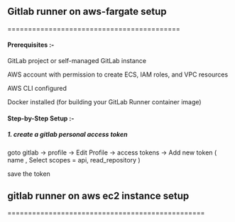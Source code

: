 ## Gitlab runner on aws-fargate setup
==========================================

#### Prerequisites :-

GitLab project or self-managed GitLab instance

AWS account with permission to create ECS, IAM roles, and VPC resources

AWS CLI configured

Docker installed (for building your GitLab Runner container image)


#### Step-by-Step Setup :-

##### 1. create a gitlab personal access token

goto gitlab  ->  profile  ->  Edit Profile  ->  access tokens  ->  Add new token ( name , Select scopes = api, read_repository )

save the token

## gitlab runner on aws ec2 instance setup
================================================
